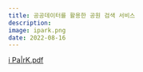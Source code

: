 ```yaml
---
title: 공공데이터를 활용한 공원 검색 서비스
description: 
image: ipark.png
date: 2022-08-16
---
```


<a href="/assets/PORTFOLI_Ver_01.pdf">i Pa|rK.pdf</a>